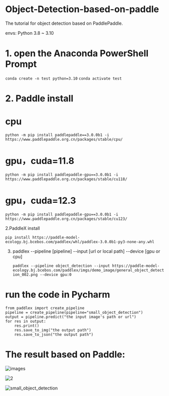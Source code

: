 # Object-Detection-based-on-paddle
The tutorial for object detection based on PaddlePaddle.

envs: Python 3.8 ~ 3.10

# 1. open the Anaconda PowerShell Prompt

   `conda create -n test python=3.10`
   `conda activate test`

# 2. Paddle install

# cpu
`python -m pip install paddlepaddle==3.0.0b1 -i https://www.paddlepaddle.org.cn/packages/stable/cpu/`

# gpu，cuda=11.8
`python -m pip install paddlepaddle-gpu==3.0.0b1 -i https://www.paddlepaddle.org.cn/packages/stable/cu118/`

# gpu，cuda=12.3
`python -m pip install paddlepaddle-gpu==3.0.0b1 -i https://www.paddlepaddle.org.cn/packages/stable/cu123/`

2.PaddleX install

`pip install https://paddle-model-ecology.bj.bcebos.com/paddlex/whl/paddlex-3.0.0b1-py3-none-any.whl`

3. paddlex --pipeline [pipeline] --input [url or local path] --device [gpu or cpu]

   `paddlex --pipeline object_detection --input https://paddle-model-ecology.bj.bcebos.com/paddlex/imgs/demo_image/general_object_detection_002.png --device gpu:0`

# run the code in Pycharm

```
from paddlex import create_pipeline
pipeline = create_pipeline(pipeline="small_object_detection")
output = pipeline.predict("the input image's path or url")
for res in output:
    res.print() 
    res.save_to_img("the output path") 
    res.save_to_json("the output path") 
```

# The result based on Paddle:

![images](https://github.com/user-attachments/assets/d08ccb2d-7aca-467a-ac9a-2a0d18e32442)

![2](https://github.com/user-attachments/assets/48af4a61-a261-4723-9946-2b590e4946e0)

![small_object_detection](https://github.com/user-attachments/assets/473043b2-d5d1-4154-a231-f4bcc281f15c)

